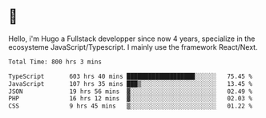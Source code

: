 # 👋 

Hello, i'm Hugo a Fullstack developper since now 4 years, specialize in the ecosysteme JavaScript/Typescript. I mainly use the framework React/Next.

<!--START_SECTION:waka-->

```txt
Total Time: 800 hrs 3 mins

TypeScript       603 hrs 40 mins ███████████████████░░░░░░   75.45 %
JavaScript       107 hrs 35 mins ███▒░░░░░░░░░░░░░░░░░░░░░   13.45 %
JSON             19 hrs 56 mins  ▓░░░░░░░░░░░░░░░░░░░░░░░░   02.49 %
PHP              16 hrs 12 mins  ▓░░░░░░░░░░░░░░░░░░░░░░░░   02.03 %
CSS              9 hrs 45 mins   ▒░░░░░░░░░░░░░░░░░░░░░░░░   01.22 %
```

<!--END_SECTION:waka-->
